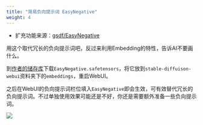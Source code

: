 ```yaml
---
title: "简易负向提示词 EasyNegative"
weight: 4
---
```


- 扩充功能来源：[gsdf/EasyNegative](https://huggingface.co/datasets/gsdf/EasyNegative)

用这个取代冗长的负向提示词吧，反过来利用Embedding的特性，告诉AI不要画什么。

到[作者的储存库](https://huggingface.co/datasets/gsdf/EasyNegative)下载`EasyNegative.safetensors`，将它放到`stable-diffuison-webui`资料夹下的`embeddings`，重启WebUI。

之后在WebUI的负向提示词栏位填入`EasyNegative`即会生效，可有效替代冗长的负向提示词。不过单独使用效果可能还是不好，你还是需要额外准备一些负向提示词。

![](../../../images/easynegative-1.webp)
